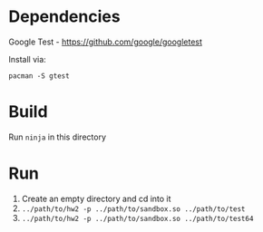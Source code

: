 # Dependencies

Google Test - https://github.com/google/googletest

Install via:

```
pacman -S gtest
```

# Build

Run `ninja` in this directory

# Run

1. Create an empty directory and cd into it
2. ``../path/to/hw2 -p ../path/to/sandbox.so ../path/to/test``
3. ``../path/to/hw2 -p ../path/to/sandbox.so ../path/to/test64``
